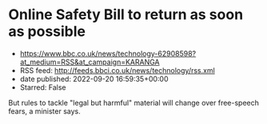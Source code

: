 # Online Safety Bill to return as soon as possible
 - https://www.bbc.co.uk/news/technology-62908598?at_medium=RSS&at_campaign=KARANGA
 - RSS feed: http://feeds.bbci.co.uk/news/technology/rss.xml
 - date published: 2022-09-20 16:59:35+00:00
 - Starred: False

But rules to tackle "legal but harmful" material will change over free-speech fears, a minister says.
